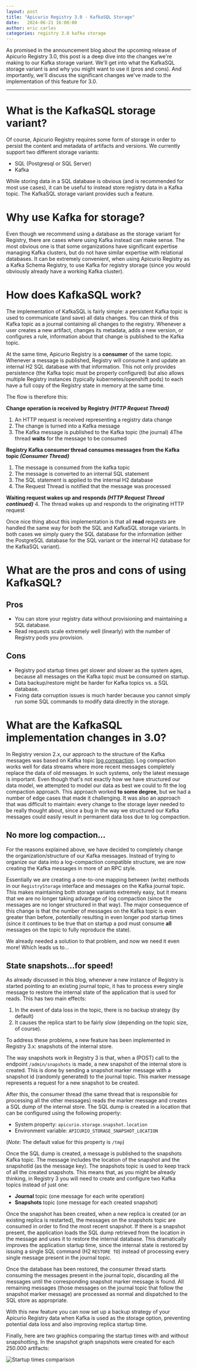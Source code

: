 ```yaml
---
layout: post
title: "Apicurio Registry 3.0 - KafkaSQL Storage"
date:   2024-06-21 16:00:00
author: eric carles
categories: registry 3.0 kafka storage
---
```


As promised in the announcement blog about the upcoming release of Apicurio Registry
3.0, this post is a deep dive into the changes we're making to our Kafka storage
variant.  We'll get into what the KafkaSQL storage variant is and why you might want 
to use it (pros and cons).  And importantly, we'll discuss the significant changes
we've made to the implementation of this feature for 3.0.

---

# What is the KafkaSQL storage variant?
Of course, Apicurio Registry requires some form of storage in order to persist the content
and metadata of artifacts and versions.  We currently support two different storage variants:

* SQL (Postgresql or SQL Server)
* Kafka

While storing data in a SQL database is obvious (and is recommended for most use cases),
it can be useful to instead store registry data in a Kafka topic.  The KafkaSQL storage
variant provides such a feature.

# Why use Kafka for storage?
Even though we recommend using a database as the storage variant for Registry, there are
cases where using Kafka instead can make sense.  The most obvious one is that some
organizations have significant expertise managing Kafka clusters, but do not have 
similar expertise with relational databases.  It can be extremely convenient, when
using Apicurio Registry as a Kafka Schema Registry, to use Kafka for registry storage
(since you would obviously already have a working Kafka cluster).

# How does KafkaSQL work?
The implementation of KafkaSQL is fairly simple:  a persistent Kafka topic is used
to communicate (and save) all data changes.  You can think of this Kafka topic as
a journal containing all changes to the registry.  Whenever a user creates a new
artifact, changes its metadata, adds a new version, or configures a rule, information
about that change is published to the Kafka topic.

At the same time, Apicurio Registry is a **consumer** of the same topic.  Whenever
a message is published, Registry will consume it and update an internal H2 SQL
database with that information.  This not only provides persistence (the Kafka
topic must be properly configured) but also allows multiple Registry instances
(typically kubernetes/openshift pods) to each have a full copy of the Registry
state in memory at the same time.

The flow is therefore this:

**Change operation is received by Registry *(HTTP Request Thread)***
1. An HTTP request is received representing a registry data change
2. The change is turned into a Kafka message
3. The Kafka message is published to the Kafka topic (the journal)
4The thread **waits** for the message to be consumed

**Registry Kafka consumer thread consumes messages from the Kafka topic *(Consumer Thread)***
1. The message is consumed from the kafka topic
2. The message is converted to an internal SQL statement
3. The SQL statement is applied to the internal H2 database
4. The Request Thread is notified that the message was processed

**Waiting request wakes up and responds *(HTTP Request Thread continued)***
4. The thread wakes up and responds to the originating HTTP request

Once nice thing about this implementation is that all **read** requests are
handled the same way for both the SQL and KafkaSQL storage variants.  In
both cases we simply query the SQL database for the information (either the
PostgreSQL database for the SQL variant or the internal H2 database for
the KafkaSQL variant).

# What are the pros and cons of using KafkaSQL?
## Pros
* You can store your registry data without provisioning and maintaining a
  SQL database.
* Read requests scale extremely well (linearly) with the number of Registry
  pods you provision.

## Cons
* Registry pod startup times get slower and slower as the system ages,
  because all messages on the Kafka topic must be consumed on startup.
* Data backup/restore might be harder for Kafka topics vs. a SQL database.
* Fixing data corruption issues is much harder because you cannot simply
  run some SQL commands to modify data directly in the storage.

# What are the KafkaSQL implementation changes in 3.0?
In Registry version 2.x, our approach to the structure of the Kafka messages
was based on Kafka topic [log compaction](https://docs.confluent.io/kafka/design/log_compaction.html).
Log compaction works well for data streams where more recent messages completely
replace the data of old messages.  In such systems, only the latest message
is important.  Even though that's not exactly how we have structured our
data model, we attempted to model our data as best we could to fit the log
compaction approach.  This approach worked **to some degree**, but we had 
a number of edge cases that made it challenging.  It was also an approach
that was difficult to maintain:  every change to the storage layer needed to
be really thought about, since a bug in the way we structured our Kafka
messages could easily result in permanent data loss due to log compaction.

## No more log compaction...
For the reasons explained above, we have decided to completely change the 
organization/structure of our Kafka messages.  Instead of trying to organize
our data into a log-compaction compatible structure, we are now creating
the Kafka messages in more of an RPC style.

Essentially we are creating a one-to-one mapping between (write) methods 
in our `RegistryStorage` interface and messages on the Kafka journal topic.
This makes maintaining both storage variants extremely easy, but it means
that we are no longer taking advantage of log compaction (since the 
messages are no longer structured in that way).  The major consequence
of this change is that the number of messages on the Kafka topic is 
even greater than before, potentially resulting in even longer pod
startup times (since it continues to be true that on startup a pod
must consume **all** messages on the topic to fully reproduce the state).

We already needed a solution to that problem, and now we need it even
more!  Which leads us to...

## State snapshots...for speed!

As already discussed in this blog, whenever a new instance of Registry 
is started pointing to an existing journal topic, it has to process every
single message to restore the internal state of the application that is 
used for reads. This has two main effects:

1. In the event of data loss in the topic, there is no backup strategy
   (by default) 
2. It causes the replica start to be fairly slow (depending on the
   topic size, of course).

To address these problems, a new feature has been implemented in Registry 3.x:
snapshots of the internal store.

The way snapshots work in Registry 3 is that, when a (POST) call to the
endpoint `/admin/snapshots` is made, a new snapshot of the internal
store is created.  This is done by sending a snapshot marker message 
with a snapshot id (randomly generated) to the journal topic.  This
marker message represents a request for a new snapshot to be created.

After this, the consumer thread (the same thread that is responsible for
processing all the other messages) reads the marker message and
creates a SQL dump of the internal store.  The SQL dump is created in a 
location that can be configured using the following property:

* System property: `apicurio.storage.snapshot.location`
* Environment variable: `APICURIO_STORAGE_SNAPSHOT_LOCATION`

(*Note*: The default value for this property is `/tmp`)

Once the SQL dump is created, a message is published to the snapshots Kafka
topic.  The message includes the location of the snapshot and the snapshotId
(as the message key).  The snapshots topic is used to keep track of all the 
created snapshots. This means that, as you might be already thinking, in 
Registry 3 you will need to create and configure two Kafka topics instead of
just one:

* **Journal** topic (one message for each write operation)
* **Snapshots** topic (one message for each created snapshot)

Once the snapshot has been created, when a new replica is created (or an
existing replica is restarted), the messages on the snapshots topic are consumed
in order to find the most recent snapshot. If there is a snapshot present, 
the application loads the SQL dump retrieved from the location in the message and 
uses it to restore the internal database. This dramatically improves the application
startup time, since the internal state is restored by issuing a single SQL command
(H2 `RESTORE TO`) instead of processing every single message present in the journal
topic.

Once the database has been restored, the consumer thread starts consuming the messages
present in the journal topic, discarding all the messages until the corresponding 
snapshot marker message is found. All remaining messages (those messages on the
journal topic that follow the snapshot marker message) are processed as normal and 
dispatched to the SQL store as appropriate.

With this new feature you can now set up a backup strategy of your Apicurio Registry data
when Kafka is used as the storage option, preventing potential data loss and also
improving replica startup time.

Finally, here are two graphics comparing the startup times with and without snapshotting.
In the snapshot graph snapshots were created for each 250.000 artifacts:


![Startup times comparison](/images/posts/snapshotting/application_startup_times.png)
